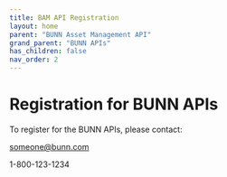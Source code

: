 ```yaml
---
title: BAM API Registration
layout: home
parent: "BUNN Asset Management API"
grand_parent: "BUNN APIs"
has_children: false
nav_order: 2
---
```


# Registration for BUNN APIs

To register for the BUNN APIs, please contact: 

someone@bunn.com

1-800-123-1234
